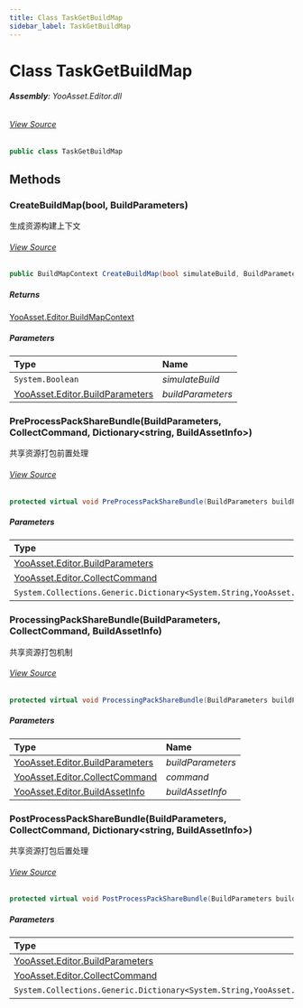 ```yaml
---
title: Class TaskGetBuildMap
sidebar_label: TaskGetBuildMap
---
```

# Class TaskGetBuildMap


###### **Assembly**: YooAsset.Editor.dll
###### [View Source](https://github.com/tuyoogame/YooAsset-Samples.git/blob/main/Assets/YooAsset/Editor/AssetBundleBuilder/BuildPipeline/BaseTasks/TaskGetBuildMap.cs#L10)
```csharp title="Declaration"
public class TaskGetBuildMap
```
## Methods
### CreateBuildMap(bool, BuildParameters)
生成资源构建上下文
###### [View Source](https://github.com/tuyoogame/YooAsset-Samples.git/blob/main/Assets/YooAsset/Editor/AssetBundleBuilder/BuildPipeline/BaseTasks/TaskGetBuildMap.cs#L15)
```csharp title="Declaration"
public BuildMapContext CreateBuildMap(bool simulateBuild, BuildParameters buildParameters)
```

##### Returns

[YooAsset.Editor.BuildMapContext](../YooAsset.Editor/BuildMapContext.md)

##### Parameters

| Type | Name |
|:--- |:--- |
| `System.Boolean` | *simulateBuild* |
| [YooAsset.Editor.BuildParameters](../YooAsset.Editor/BuildParameters.md) | *buildParameters* |

### PreProcessPackShareBundle(BuildParameters, CollectCommand, Dictionary&lt;string, BuildAssetInfo&gt;)
共享资源打包前置处理
###### [View Source](https://github.com/tuyoogame/YooAsset-Samples.git/blob/main/Assets/YooAsset/Editor/AssetBundleBuilder/BuildPipeline/BaseTasks/TaskGetBuildMap.cs#L202)
```csharp title="Declaration"
protected virtual void PreProcessPackShareBundle(BuildParameters buildParameters, CollectCommand command, Dictionary<string, BuildAssetInfo> allBuildAssetInfos)
```

##### Parameters

| Type | Name |
|:--- |:--- |
| [YooAsset.Editor.BuildParameters](../YooAsset.Editor/BuildParameters.md) | *buildParameters* |
| [YooAsset.Editor.CollectCommand](../YooAsset.Editor/CollectCommand.md) | *command* |
| `System.Collections.Generic.Dictionary<System.String,YooAsset.Editor.BuildAssetInfo>` | *allBuildAssetInfos* |

### ProcessingPackShareBundle(BuildParameters, CollectCommand, BuildAssetInfo)
共享资源打包机制
###### [View Source](https://github.com/tuyoogame/YooAsset-Samples.git/blob/main/Assets/YooAsset/Editor/AssetBundleBuilder/BuildPipeline/BaseTasks/TaskGetBuildMap.cs#L209)
```csharp title="Declaration"
protected virtual void ProcessingPackShareBundle(BuildParameters buildParameters, CollectCommand command, BuildAssetInfo buildAssetInfo)
```

##### Parameters

| Type | Name |
|:--- |:--- |
| [YooAsset.Editor.BuildParameters](../YooAsset.Editor/BuildParameters.md) | *buildParameters* |
| [YooAsset.Editor.CollectCommand](../YooAsset.Editor/CollectCommand.md) | *command* |
| [YooAsset.Editor.BuildAssetInfo](../YooAsset.Editor/BuildAssetInfo.md) | *buildAssetInfo* |

### PostProcessPackShareBundle(BuildParameters, CollectCommand, Dictionary&lt;string, BuildAssetInfo&gt;)
共享资源打包后置处理
###### [View Source](https://github.com/tuyoogame/YooAsset-Samples.git/blob/main/Assets/YooAsset/Editor/AssetBundleBuilder/BuildPipeline/BaseTasks/TaskGetBuildMap.cs#L236)
```csharp title="Declaration"
protected virtual void PostProcessPackShareBundle(BuildParameters buildParameters, CollectCommand command, Dictionary<string, BuildAssetInfo> allBuildAssetInfos)
```

##### Parameters

| Type | Name |
|:--- |:--- |
| [YooAsset.Editor.BuildParameters](../YooAsset.Editor/BuildParameters.md) | *buildParameters* |
| [YooAsset.Editor.CollectCommand](../YooAsset.Editor/CollectCommand.md) | *command* |
| `System.Collections.Generic.Dictionary<System.String,YooAsset.Editor.BuildAssetInfo>` | *allBuildAssetInfos* |

